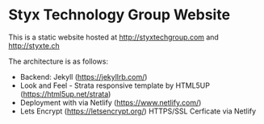 # Styx Technology Group Website 
This is a static website hosted at http://styxtechgroup.com and http://styxte.ch 

The architecture is as follows:

- Backend: Jekyll (https://jekyllrb.com/)
- Look and Feel - Strata responsive template by HTML5UP (https://html5up.net/strata) 
- Deployment with via Netlify (https://www.netlify.com/) 
- Lets Encrypt (https://letsencrypt.org/) HTTPS/SSL Cerficate via Netlify  
